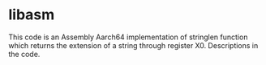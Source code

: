 # libasm

This code is an Assembly Aarch64 implementation of stringlen function which returns the extension of a string
through register X0. Descriptions in the code.
